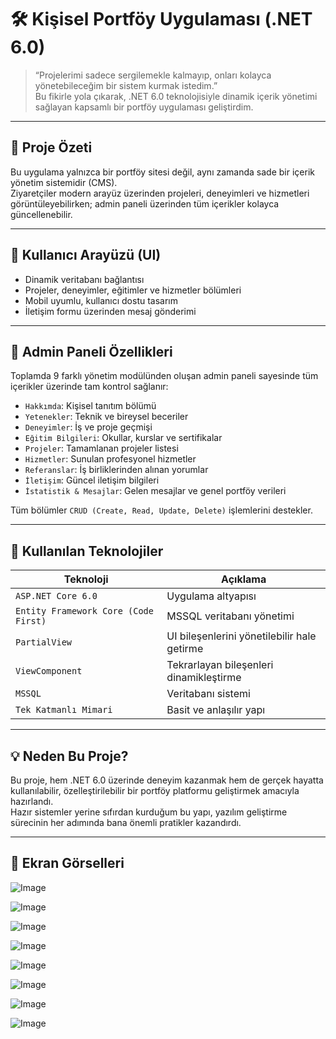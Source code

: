 # 🛠️ Kişisel Portföy Uygulaması (.NET 6.0)

> “Projelerimi sadece sergilemekle kalmayıp, onları kolayca yönetebileceğim bir sistem kurmak istedim.”  
Bu fikirle yola çıkarak, .NET 6.0 teknolojisiyle dinamik içerik yönetimi sağlayan kapsamlı bir portföy uygulaması geliştirdim.

---

## 📌 Proje Özeti

Bu uygulama yalnızca bir portföy sitesi değil, aynı zamanda sade bir içerik yönetim sistemidir (CMS).  
Ziyaretçiler modern arayüz üzerinden projeleri, deneyimleri ve hizmetleri görüntüleyebilirken; admin paneli üzerinden tüm içerikler kolayca güncellenebilir.

---

## 🎨 Kullanıcı Arayüzü (UI)

- Dinamik veritabanı bağlantısı
- Projeler, deneyimler, eğitimler ve hizmetler bölümleri
- Mobil uyumlu, kullanıcı dostu tasarım
- İletişim formu üzerinden mesaj gönderimi

---

## 🔐 Admin Paneli Özellikleri

Toplamda 9 farklı yönetim modülünden oluşan admin paneli sayesinde tüm içerikler üzerinde tam kontrol sağlanır:

- `Hakkımda`: Kişisel tanıtım bölümü
- `Yetenekler`: Teknik ve bireysel beceriler
- `Deneyimler`: İş ve proje geçmişi
- `Eğitim Bilgileri`: Okullar, kurslar ve sertifikalar
- `Projeler`: Tamamlanan projeler listesi
- `Hizmetler`: Sunulan profesyonel hizmetler
- `Referanslar`: İş birliklerinden alınan yorumlar
- `İletişim`: Güncel iletişim bilgileri
- `İstatistik & Mesajlar`: Gelen mesajlar ve genel portföy verileri

Tüm bölümler `CRUD (Create, Read, Update, Delete)` işlemlerini destekler.

---

## 🧰 Kullanılan Teknolojiler

| Teknoloji | Açıklama |
|----------|----------|
| `ASP.NET Core 6.0` | Uygulama altyapısı |
| `Entity Framework Core (Code First)` | MSSQL veritabanı yönetimi |
| `PartialView` | UI bileşenlerini yönetilebilir hale getirme |
| `ViewComponent` | Tekrarlayan bileşenleri dinamikleştirme |
| `MSSQL` | Veritabanı sistemi |
| `Tek Katmanlı Mimari` | Basit ve anlaşılır yapı |

---

## 💡 Neden Bu Proje?

Bu proje, hem .NET 6.0 üzerinde deneyim kazanmak hem de gerçek hayatta kullanılabilir, özelleştirilebilir bir portföy platformu geliştirmek amacıyla hazırlandı.  
Hazır sistemler yerine sıfırdan kurduğum bu yapı, yazılım geliştirme sürecinin her adımında bana önemli pratikler kazandırdı.

---

## 📸 Ekran Görselleri

![Image](https://github.com/user-attachments/assets/32bf7ce8-bb2d-4795-824a-f66b42cfd810)

![Image](https://github.com/user-attachments/assets/d4b7b2b4-08ba-44dd-8633-95f0038a2c9b)

![Image](https://github.com/user-attachments/assets/bd5e42fa-c7b2-42d6-8c2b-b8b8f9665790)

![Image](https://github.com/user-attachments/assets/27dd4cf6-dd3e-4647-b6eb-b1698450e166)

![Image](https://github.com/user-attachments/assets/d8f69d0e-2b8d-4232-be55-c8d66646d989)

![Image](https://github.com/user-attachments/assets/4e60673d-82fe-4c25-8e8c-83b6e4979eb1)

![Image](https://github.com/user-attachments/assets/39602f6d-fbae-4f9b-b234-e5b7c3168fdc)

![Image](https://github.com/user-attachments/assets/5d97f360-3b01-44ea-92bd-50dd67bcd037)

